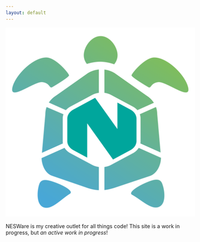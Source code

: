 ```yaml
---
layout: default
---
```


![NESWare](assets/graphics/nesware-logo-textless.png)

NESWare is my creative outlet for all things code! This site is a work in progress, but *an active work in progress*!
